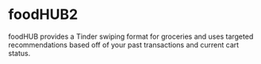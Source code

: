 # foodHUB2

foodHUB provides a Tinder swiping format for groceries and uses targeted recommendations based off of your past transactions and current cart status.
